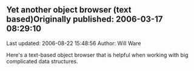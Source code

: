## Yet another object browser (text based)Originally published: 2006-03-17 08:29:10 
Last updated: 2006-08-22 15:48:56 
Author: Will Ware 
 
Here's a text-based object browser that is helpful when working with big complicated data structures.